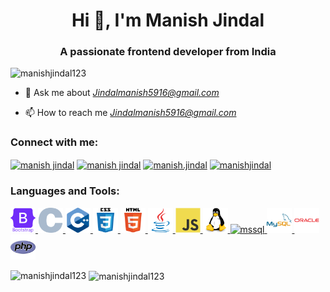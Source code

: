 <h1 align="center">Hi 👋, I'm Manish Jindal</h1>
<h3 align="center">A passionate frontend developer from India</h3>

<p align="left"> <img src="https://komarev.com/ghpvc/?username=manishjindal123&label=Profile%20views&color=0e75b6&style=flat" alt="manishjindal123" /> </p>

- 💬 Ask me about *Jindalmanish5916@gmail.com*

- 📫 How to reach me *Jindalmanish5916@gmail.com*

<h3 align="left">Connect with me:</h3>
<p align="left">
<a href="https://linkedin.com/in/manish jindal" target="blank"><img align="center" src="https://cdn.jsdelivr.net/npm/simple-icons@3.0.1/icons/linkedin.svg" alt="manish jindal" height="30" width="40" /></a>
<a href="https://fb.com/manish jindal" target="blank"><img align="center" src="https://cdn.jsdelivr.net/npm/simple-icons@3.0.1/icons/facebook.svg" alt="manish jindal" height="30" width="40" /></a>
<a href="https://instagram.com/_manish.jindal_" target="blank"><img align="center" src="https://cdn.jsdelivr.net/npm/simple-icons@3.0.1/icons/instagram.svg" alt="manish.jindal" height="30" width="40" /></a>
<a href="https://www.hackerrank.com/manishjindal" target="blank"><img align="center" src="https://cdn.jsdelivr.net/npm/simple-icons@3.0.1/icons/hackerrank.svg" alt="manishjindal" height="30" width="40" /></a>
</p>

<h3 align="left">Languages and Tools:</h3>
<p align="left"> <a href="https://getbootstrap.com" target="_blank"> <img src="https://raw.githubusercontent.com/devicons/devicon/master/icons/bootstrap/bootstrap-plain-wordmark.svg" alt="bootstrap" width="40" height="40"/> </a> <a href="https://www.cprogramming.com/" target="_blank"> <img src="https://raw.githubusercontent.com/devicons/devicon/master/icons/c/c-original.svg" alt="c" width="40" height="40"/> </a> <a href="https://www.w3schools.com/cpp/" target="_blank"> <img src="https://raw.githubusercontent.com/devicons/devicon/master/icons/cplusplus/cplusplus-original.svg" alt="cplusplus" width="40" height="40"/> </a> <a href="https://www.w3schools.com/css/" target="_blank"> <img src="https://raw.githubusercontent.com/devicons/devicon/master/icons/css3/css3-original-wordmark.svg" alt="css3" width="40" height="40"/> </a> <a href="https://www.w3.org/html/" target="_blank"> <img src="https://raw.githubusercontent.com/devicons/devicon/master/icons/html5/html5-original-wordmark.svg" alt="html5" width="40" height="40"/> </a> <a href="https://www.java.com" target="_blank"> <img src="https://raw.githubusercontent.com/devicons/devicon/master/icons/java/java-original.svg" alt="java" width="40" height="40"/> </a> <a href="https://developer.mozilla.org/en-US/docs/Web/JavaScript" target="_blank"> <img src="https://raw.githubusercontent.com/devicons/devicon/master/icons/javascript/javascript-original.svg" alt="javascript" width="40" height="40"/> </a> <a href="https://www.linux.org/" target="_blank"> <img src="https://raw.githubusercontent.com/devicons/devicon/master/icons/linux/linux-original.svg" alt="linux" width="40" height="40"/> </a> <a href="https://www.microsoft.com/en-us/sql-server" target="_blank"> <img src="https://cdn.worldvectorlogo.com/logos/microsoft-sql-server.svg" alt="mssql" width="40" height="40"/> </a> <a href="https://www.mysql.com/" target="_blank"> <img src="https://raw.githubusercontent.com/devicons/devicon/master/icons/mysql/mysql-original-wordmark.svg" alt="mysql" width="40" height="40"/> </a> <a href="https://www.oracle.com/" target="_blank"> <img src="https://raw.githubusercontent.com/devicons/devicon/master/icons/oracle/oracle-original.svg" alt="oracle" width="40" height="40"/> </a> <a href="https://www.php.net" target="_blank"> <img src="https://raw.githubusercontent.com/devicons/devicon/master/icons/php/php-original.svg" alt="php" width="40" height="40"/> </a> </p>

<p><img align="left" src="https://github-readme-stats.vercel.app/api/top-langs?username=manishjindal123&show_icons=true&locale=en&layout=compact" alt="manishjindal123" /></p>

<p>&nbsp;<img align="center" src="https://github-readme-stats.vercel.app/api?username=manishjindal123&show_icons=true&locale=en" alt="manishjindal123" /></p>
